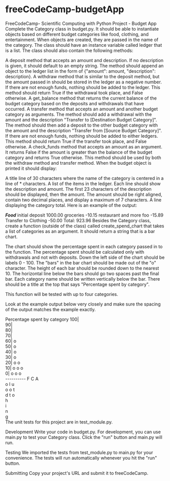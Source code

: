 # freeCodeCamp-budgetApp
FreeCodeCamp- Scientific Computing with Python Project - Budget App
Complete the Category class in budget.py. It should be able to instantiate objects based on different budget categories like food, clothing, and entertainment. When objects are created, they are passed in the name of the category. The class should have an instance variable called ledger that is a list. The class should also contain the following methods:

A deposit method that accepts an amount and description. If no description is given, it should default to an empty string. The method should append an object to the ledger list in the form of {"amount": amount, "description": description}.
A withdraw method that is similar to the deposit method, but the amount passed in should be stored in the ledger as a negative number. If there are not enough funds, nothing should be added to the ledger. This method should return True if the withdrawal took place, and False otherwise.
A get_balance method that returns the current balance of the budget category based on the deposits and withdrawals that have occurred.
A transfer method that accepts an amount and another budget category as arguments. The method should add a withdrawal with the amount and the description "Transfer to [Destination Budget Category]". The method should then add a deposit to the other budget category with the amount and the description "Transfer from [Source Budget Category]". If there are not enough funds, nothing should be added to either ledgers. This method should return True if the transfer took place, and False otherwise.
A check_funds method that accepts an amount as an argument. It returns False if the amount is greater than the balance of the budget category and returns True otherwise. This method should be used by both the withdraw method and transfer method.
When the budget object is printed it should display:

A title line of 30 characters where the name of the category is centered in a line of * characters.
A list of the items in the ledger. Each line should show the description and amount. The first 23 characters of the description should be displayed, then the amount. The amount should be right aligned, contain two decimal places, and display a maximum of 7 characters.
A line displaying the category total.
Here is an example of the output:

*************Food*************
initial deposit        1000.00
groceries               -10.15
restaurant and more foo -15.89
Transfer to Clothing    -50.00
Total: 923.96
Besides the Category class, create a function (outside of the class) called create_spend_chart that takes a list of categories as an argument. It should return a string that is a bar chart.

The chart should show the percentage spent in each category passed in to the function. The percentage spent should be calculated only with withdrawals and not with deposits. Down the left side of the chart should be labels 0 - 100. The "bars" in the bar chart should be made out of the "o" character. The height of each bar should be rounded down to the nearest 10. The horizontal line below the bars should go two spaces past the final bar. Each category name should be written vertically below the bar. There should be a title at the top that says "Percentage spent by category".

This function will be tested with up to four categories.

Look at the example output below very closely and make sure the spacing of the output matches the example exactly.

Percentage spent by category
100|          
 90|          
 80|          
 70|          
 60| o        
 50| o        
 40| o        
 30| o        
 20| o  o     
 10| o  o  o  
  0| o  o  o  
    ----------
     F  C  A  
     o  l  u  
     o  o  t  
     d  t  o  
        h     
        i     
        n     
        g     
The unit tests for this project are in test_module.py.

Development
Write your code in budget.py. For development, you can use main.py to test your Category class. Click the "run" button and main.py will run.

Testing
We imported the tests from test_module.py to main.py for your convenience. The tests will run automatically whenever you hit the "run" button.

Submitting
Copy your project's URL and submit it to freeCodeCamp.
